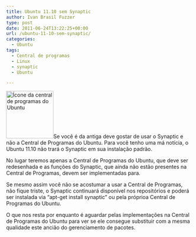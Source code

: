 ```yaml
---
title: Ubuntu 11.10 sem Synaptic
author: Ivan Brasil Fuzzer
type: post
date: 2011-06-24T13:22:25+00:00
url: /ubuntu-11-10-sem-synaptic/
categories:
  - Ubuntu
tags:
  - Central de programas
  - Linux
  - synaptic
  - Ubuntu

---
```

[<img class="alignleft size-full wp-image-2345" title="softwarecenter" src="http://www.ubuntero.com.br/wp-content/uploads/2011/06/softwarecenter.png" alt="Ícone da central de programas do Ubuntu" width="128" height="128" />][1]Se você é da antiga deve gostar de usar o Synaptic e não a Central de Programas do Ubuntu. Para você tenho uma má notícia, o Ubuntu 11.10 não trará o Synaptic em sua instalação padrão.

No lugar teremos apenas a Central de Programas do Ubuntu, que deve ser redesenhada e as funções do Synaptic, que ainda não estão presentes na Central de Programas, devem ser implementadas para.

Se mesmo assim você não se acostumar a usar a Central de Programas, não fique triste, o Synaptic continuará disponível nos repositórios e poderá ser instalada via &#8220;apt-get install synaptic&#8221; ou pela próprioa Central de Programas do Ubuntu.

O que nos resta por enquanto é aguardar pelas implementações na Central de Programas do Ubuntu para ver se ele consegue substituir com a mesma qualidade este ancião do gerenciamento de pacotes.

 [1]: http://www.ubuntero.com.br/wp-content/uploads/2011/06/softwarecenter.png
